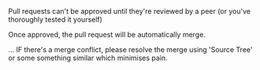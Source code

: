 Pull requests can't be approved until they're reviewed by a peer (or you've thoroughly tested it yourself)

Once approved, the pull request will be automatically merge.

... IF there's a merge conflict, please resolve the merge using 'Source Tree' or some something similar which minimises pain.